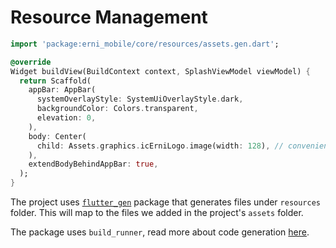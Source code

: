 # Resource Management

```dart
import 'package:erni_mobile/core/resources/assets.gen.dart';

@override
Widget buildView(BuildContext context, SplashViewModel viewModel) {
  return Scaffold(
    appBar: AppBar(
      systemOverlayStyle: SystemUiOverlayStyle.dark,
      backgroundColor: Colors.transparent,
      elevation: 0,
    ),
    body: Center(
      child: Assets.graphics.icErniLogo.image(width: 128), // conveniently get `assets/graphics/ic_erni_logo.png`
    ),
    extendBodyBehindAppBar: true,
  );
}
```

The project uses [`flutter_gen`](https://pub.dev/packages/flutter_gen) package that generates files under `resources` folder.  This will map to the files we added in the project's `assets` folder.

The package uses `build_runner`, read more about code generation [here](../../code_generation.md).